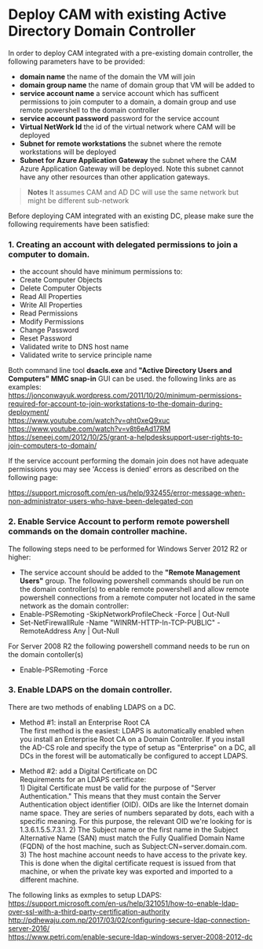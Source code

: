 Deploy CAM with existing Active Directory Domain Controller
==========================================================

In order to deploy CAM integrated with a pre-existing domain controller, the following parameters have to be provided:  
* **domain name** the name of the domain the VM will join
* **domain group name** the name of domain group that VM will be added to
* **service account name** a service account which has sufficent permissions to join computer to a domain, a domain group and use remote powershell to the  domain controller 
* **service account password** password for the service account
* **Virtual NetWork Id** the id of the virtual network where CAM will be deployed
* **Subnet for remote workstations** the subnet where the remote workstations will be deployed
* **Subnet for Azure Application Gateway** the subnet where the CAM Azure Application Gateway will be deployed. Note this subnet cannot have any other resources than other application gateways.

> **Notes** It assumes CAM and AD DC will use the same network but might be different sub-network

Before deploying CAM integrated with an existing DC, please make sure the following requirements have been satisfied:      
### 1.  Creating an account with delegated permissions to join a computer to domain.   
* the account should have minimum permissions to:
* Create Computer Objects
* Delete Computer Objects
* Read All Properties
* Write All Properties
* Read Permissions
* Modify Permissions
* Change Password
* Reset Password
* Validated write to DNS host name
* Validated write to service principle name

Both command line tool **dsacls.exe** and **"Active Directory Users and Computers" MMC snap-in** GUI can be used.
the following links are as examples:  
https://jonconwayuk.wordpress.com/2011/10/20/minimum-permissions-required-for-account-to-join-workstations-to-the-domain-during-deployment/   
https://www.youtube.com/watch?v=qht0xeQ9xuc  
https://www.youtube.com/watch?v=v8t6eAd17RM  
https://seneej.com/2012/10/25/grant-a-helpdesksupport-user-rights-to-join-computers-to-domain/  

If the service account performing the domain join does not have adequate permissions you may  see 'Access is denied' errors as described on the following page:

https://support.microsoft.com/en-us/help/932455/error-message-when-non-administrator-users-who-have-been-delegated-con  


### 2. Enable Service Account to perform remote powershell commands on the domain controller machine. 
The following steps need to be performed for Windows Server 2012 R2 or higher:

* The service account should be added to the **"Remote Management Users"** group.
The following powershell commands should be run on the domain controller(s) to enable remote powershell and allow remote powershell connections from a remote computer not located in the same network as the domain controller:
* Enable-PSRemoting -SkipNetworkProfileCheck -Force | Out-Null
* Set-NetFirewallRule -Name "WINRM-HTTP-In-TCP-PUBLIC" -RemoteAddress Any | Out-Null

For Server 2008 R2 the following powershell command needs to be run on the domain contoller(s)
* Enable-PSRemoting -Force

### 3. Enable LDAPS on the domain controller. 
There are two methods of enabling LDAPS on a DC.
* Method #1: install an Enterprise Root CA  
  The first method is the easiest: LDAPS is automatically enabled when you install an Enterprise Root CA on a Domain Controller. If you install the AD-CS role and specify the type of setup as "Enterprise" on a DC, all DCs in the forest will be automatically be configured to accept LDAPS. 

* Method #2: add a Digital Certificate on DC  
  Requirements for an LDAPS certificate:    
       1) Digital Certificate must be valid for the purpose of "Server Authentication." This means that they must contain the Server Authentication object identifier (OID). OIDs are like the Internet domain name space. They are series of numbers separated by dots, each with a specific meaning. For this purpose, the relevant OID we're looking for is 1.3.6.1.5.5.7.3.1. 
       2) The Subject name or the first name in the Subject Alternative Name (SAN) must match the Fully Qualified Domain Name (FQDN) of the host machine, such as Subject:CN=server.domain.com.  
      3) The host machine account needs to have access to the private key. This is done when the digital certificate request is issued from that machine, or when the private key was exported and imported to a different machine.  
    
The following links as exmples to setup LDAPS:  
https://support.microsoft.com/en-us/help/321051/how-to-enable-ldap-over-ssl-with-a-third-party-certification-authority  
http://pdhewaju.com.np/2017/03/02/configuring-secure-ldap-connection-server-2016/  
https://www.petri.com/enable-secure-ldap-windows-server-2008-2012-dc  
